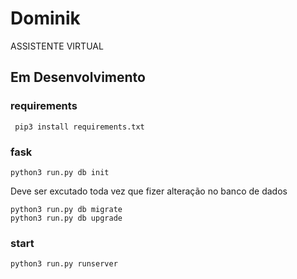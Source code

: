 # Dominik

ASSISTENTE VIRTUAL

## Em Desenvolvimento

### requirements

     pip3 install requirements.txt

### fask

    python3 run.py db init
Deve ser excutado toda vez que fizer alteração no banco de dados
  
    python3 run.py db migrate 
    python3 run.py db upgrade

### start

    python3 run.py runserver
